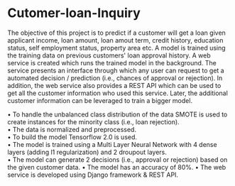 # Cutomer-loan-Inquiry
The objective of this project is to predict if a customer will get a loan given applicant income, loan amount, loan amout term, credit history, education status, self employment status, property area etc. A model is trained using the training data on previous customers' loan approval history. A web service is created which runs the trained model in the background. The service presents an interface through which any user can request to get a automated decision / prediction (i.e., chances of approval or rejection). In addition, the web service also provides a REST API which can be used to get all the customer information who used this service. Later, the additional customer information can be leveraged to train a bigger model. 

• To handle the unbalanced class distribution of the data SMOTE is used to create instances for the minority class (i.e., loan rejection).<br>
• The data is normalized and preprocessed. <br>
• To build the model Tensorflow 2.0 is used. <br>
• The model is trained using a Multi Layer Neural Network with 4 dense layers (adding l1 regularization) and 2 droupout layers. <br>
• The model can generate 2 decisions (i.e., approval or rejection) based on the given customer data.
• The model has an accuracy of 80%.
• The web service is developed using Django framework & REST API.
